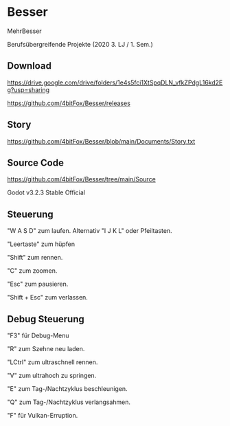 # Besser
MehrBesser 

Berufsübergreifende Projekte
(2020 3. LJ / 1. Sem.)

## Download
https://drive.google.com/drive/folders/1e4s5fci1XtSpqDLN_vfkZPdgL16kd2Eg?usp=sharing

https://github.com/4bitFox/Besser/releases

## Story
https://github.com/4bitFox/Besser/blob/main/Documents/Story.txt

## Source Code
https://github.com/4bitFox/Besser/tree/main/Source

Godot v3.2.3 Stable Official

## Steuerung
"W A S D" zum laufen. Alternativ "I J K L" oder Pfeiltasten.

"Leertaste" zum hüpfen

"Shift" zum rennen.

"C" zum zoomen.

"Esc" zum pausieren.

"Shift + Esc" zum verlassen.

## Debug Steuerung
"F3" für Debug-Menu

"R" zum Szehne neu laden.

"LCtrl" zum ultraschnell rennen.

"V" zum ultrahoch zu springen.

"E" zum Tag-/Nachtzyklus beschleunigen.

"Q" zum Tag-/Nachtzyklus verlangsahmen.

"F" für Vulkan-Erruption.
